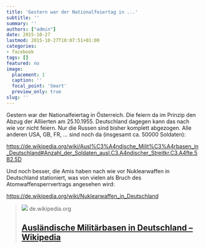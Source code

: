 ```yaml
---
title: 'Gestern war der Nationalfeiertag in ...'
subtitle: ''
summary: ''
authors: ["admin"]
date: 2015-10-27
lastmod: 2015-10-27T10:07:51+01:00
categories:
- facebook
tags: []
featured: no
image:
  placement: 1
  caption: ''
  focal_point: 'Smart'
  preview_only: true
slug: ''
---
```

Gestern war der Nationalfeiertag in Österreich. Die feiern da im Prinzip den Abzug der Alliierten am 25.10.1955. 
Deutschland dagegen kann das nach wie vor nicht feiern. Nur die Russen sind bisher komplett abgezogen. Alle anderen USA, GB, FR, ... sind noch da (insgesamt ca. 50000 Soldaten):  

https://de.wikipedia.org/wiki/Ausl%C3%A4ndische_Milit%C3%A4rbasen_in_Deutschland#Anzahl_der_Soldaten_ausl.C3.A4ndischer_Streitkr.C3.A4fte.5B2.5D

Und noch besser, die Amis haben nach wie vor Nuklearwaffen in Deutschland stationiert, was von vielen als Bruch des Atomwaffensperrvertrags angesehen wird:

https://de.wikipedia.org/wiki/Nuklearwaffen_in_Deutschland
> [![](https://upload.wikimedia.org/wikipedia/commons/thumb/5/55/US_military_bases_in_Germany.png/1200px-US_military_bases_in_Germany.png)](https://de.wikipedia.org/wiki/Ausl%C3%A4ndische_Milit%C3%A4rbasen_in_Deutschland#Anzahl_der_Soldaten_ausl.C3.A4ndischer_Streitkr.C3.A4fte.5B2.5D)
> de.wikipedia.org
> ## [Ausländische Militärbasen in Deutschland – Wikipedia](https://de.wikipedia.org/wiki/Ausl%C3%A4ndische_Milit%C3%A4rbasen_in_Deutschland#Anzahl_der_Soldaten_ausl.C3.A4ndischer_Streitkr.C3.A4fte.5B2.5D)
>

